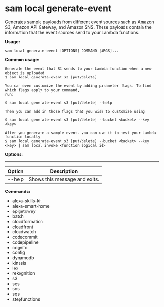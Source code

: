 # sam local generate\-event<a name="sam-cli-command-reference-sam-local-generate-event"></a>

Generates sample payloads from different event sources such as Amazon S3, Amazon API Gateway, and Amazon SNS\. These payloads contain the information that the event sources send to your Lambda functions\.

**Usage:**

```
sam local generate-event [OPTIONS] COMMAND [ARGS]...
```

**Common usage:**

```
Generate the event that S3 sends to your Lambda function when a new object is uploaded
$ sam local generate-event s3 [put/delete]

You can even customize the event by adding parameter flags. To find which flags apply to your command,
run:

$ sam local generate-event s3 [put/delete] --help

Then you can add in those flags that you wish to customize using

$ sam local generate-event s3 [put/delete] --bucket <bucket> --key <key>

After you generate a sample event, you can use it to test your Lambda function locally
$ sam local generate-event s3 [put/delete] --bucket <bucket> --key <key> | sam local invoke <function logical id>
```

**Options:**


****  

| Option | Description | 
| --- | --- | 
| \-\-help | Shows this message and exits\. | 

**Commands:**
+ alexa\-skills\-kit
+ alexa\-smart\-home
+ apigateway
+ batch
+ cloudformation
+ cloudfront
+ cloudwatch
+ codecommit
+ codepipeline
+ cognito
+ config
+ dynamodb
+ kinesis
+ lex
+ rekognition
+ s3
+ ses
+ sns
+ sqs
+ stepfunctions